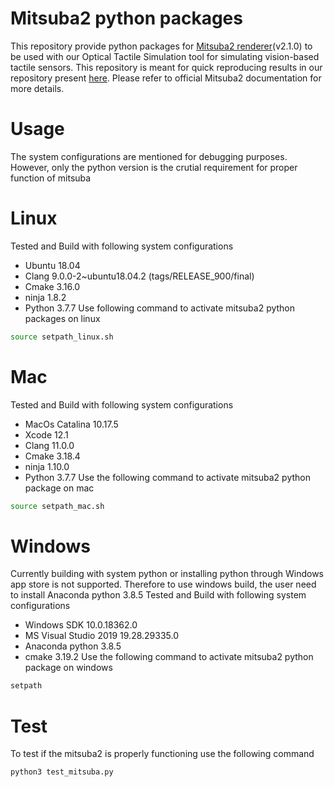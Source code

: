 Mitsuba2 python packages
==========================
This repository provide python packages for [Mitsuba2 renderer](https://mitsuba2.readthedocs.io/en/latest/)(v2.1.0) to be used with our Optical Tactile Simulation tool for simulating vision-based tactile sensors. This repository is meant for quick reproducing results in our repository present [here](https://github.com/CMURoboTouch/tactile_optical_simulation). Please refer to official Mitsuba2 documentation for more details. 

Usage
=====
The system configurations are mentioned for debugging purposes. However, only the python version is the crutial requirement for proper function of mitsuba 

# Linux
Tested and Build with following system configurations 
- Ubuntu 18.04
- Clang 9.0.0-2~ubuntu18.04.2 (tags/RELEASE_900/final)
- Cmake 3.16.0
- ninja 1.8.2
- Python 3.7.7
Use following command to activate mitsuba2 python packages on linux
```bash
source setpath_linux.sh
``` 

# Mac
Tested and Build with following system configurations 
- MacOs Catalina 10.17.5
- Xcode 12.1
- Clang 11.0.0
- Cmake 3.18.4
- ninja 1.10.0
- Python 3.7.7
Use the following command to activate mitsuba2 python package on mac
```bash
source setpath_mac.sh
``` 

# Windows
Currently building with system python or installing python through Windows app store is not supported. Therefore to use windows build, the user need to install Anaconda python 3.8.5 
Tested and Build with following system configurations
- Windows SDK 10.0.18362.0
- MS Visual Studio 2019 19.28.29335.0
- Anaconda python 3.8.5
- cmake 3.19.2
Use the following command to activate mitsuba2 python package on windows
```bash
setpath
```
Test
=====
To test if the mitsuba2 is properly functioning use the following command
```bash
python3 test_mitsuba.py
```